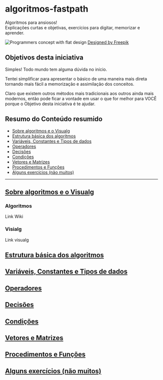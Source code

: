 # algoritmos-fastpath
Algoritmos para ansiosos! \
Explicações curtas e objetivas, exercícios para digitar, memorizar e aprender.

![Programmers concept with flat design](https://image.freepik.com/free-vector/programmers-concept-with-flat-design_23-2147849844.jpg)
[Designed by Freepik](https://www.freepik.com/free-vector/programmers-concept-with-flat-design_2456097.htm)


## Objetivos desta iniciativa
Simples! Todo mundo tem alguma dúvida no início.

Tentei simplificar para apresentar o básico de uma maneira mais direta tornando mais fácil a memorização e assimilação dos conceitos. 

Claro que existem outros métodos mais tradicionais aos outros ainda mais modernos, então pode ficar a vontade em usar o que for melhor para VOCÊ porque o Objetivo desta iniciativa é te ajudar.

## Resumo do Conteúdo resumido
* [Sobre algoritmos e o Visualg](https://github.com/saymoncoppi/algoritmos-fastpath#sobre-algoritmos-e-o-Visualg)
* [Estrutura básica dos algoritmos](https://github.com/saymoncoppi/algoritmos-fastpath#estrutura-basica-dos-algoritmos)
* [Variáveis, Constantes e Tipos de dados](https://github.com/saymoncoppi/algoritmos-fastpath#variaveis-constantes-e-tipos-de-dados)
* [Operadores](https://github.com/saymoncoppi/algoritmos-fastpath#operadores)
* [Decisões](https://github.com/saymoncoppi/algoritmos-fastpath#decisoes)
* [Condições](https://github.com/saymoncoppi/algoritmos-fastpath#condicoes)
* [Vetores e Matrizes](https://github.com/saymoncoppi/algoritmos-fastpath#vetores-e-matrizes)
* [Procedimentos e Funções](https://github.com/saymoncoppi/algoritmos-fastpath#procedimentos-e-funcoes)
* [Alguns exercícios (não muitos)](README.md#exercicios)

- - - 

## [Sobre algoritmos e o Visualg](#sobre-algoritmos-e-o-Visualg)
### Algoritmos
Link Wiki
### Visialg
Link visualg

## [Estrutura básica dos algoritmos](#estrutura-basica-dos-algoritmos)
## [Variáveis, Constantes e Tipos de dados](#variaveis-constantes-e-tipos-de-dados)
## [Operadores](#operadores)
## [Decisões](#decisoes)
## [Condições](#Condicoes)
## [Vetores e Matrizes](#vetores-e-matrizes)
## [Procedimentos e Funções](#procedimentos-e-funcoes)
## [Alguns exercícios (não muitos)](#exercicios)

